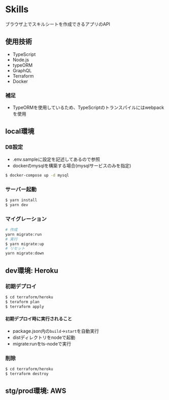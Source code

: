# Skills
ブラウザ上でスキルシートを作成できるアプリのAPI

## 使用技術
- TypeScript
- Node.js
- typeORM
- GraphQL
- Terraform
- Docker
### 補足
- TypeORMを使用しているため、TypeScriptのトランスパイルにはwebpackを使用

## local環境
### DB設定
- .env.sampleに設定を記述してあるので参照
- dockerのmysqlを構築する場合(mysqlサービスのみを指定)
```sh
$ docker-compose up -d mysql
```
### サーバー起動
```sh
$ yarn install
$ yarn dev
```
### マイグレーション
```sh
# 作成
yarn migrate:run
# 実行
$ yarn migrate:up
# リセット
yarn migrate:down
```

## dev環境: Heroku
### 初期デプロイ
```sh
$ cd terraform/heroku
$ teraform plan
$ terraform apply
```
#### 初期デプロイ時に実行されること
- package.json内の`build`->`start`を自動実行
- distディレクトリをnodeで起動
- migrate:runをts-nodeで実行

### 削除
```sh
$ cd terraform/heroku
$ terraform destroy
```

## stg/prod環境: AWS
